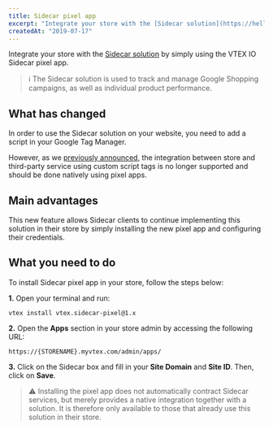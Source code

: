 ```yaml
---
title: Sidecar pixel app
excerpt: "Integrate your store with the [Sidecar solution](https://hello.getsidecar.com/) by simply using the VTEX IO Sidecar pixel app."
createdAt: "2019-07-17"
---
```


Integrate your store with the [Sidecar solution](https://hello.getsidecar.com/) by simply using the VTEX IO Sidecar pixel app.

> ℹ️ The Sidecar solution is used to track and manage Google Shopping campaigns, as well as individual product performance.

## What has changed

In order to use the Sidecar solution on your website, you need to add a script in your Google Tag Manager.

However, as we [previously announced](https://github.com/vtex-apps/release-notes/blob/master/docs/2019-week-25/custom-html-tags-are-now-blocked-from-running-on-google-tag-manager-app.md), the integration between store and third-party service using custom script tags is no longer supported and should be done natively using pixel apps.

## Main advantages

This new feature allows Sidecar clients to continue implementing this solution in their store by simply installing the new pixel app and configuring their credentials.

## What you need to do

To install Sidecar pixel app in your store, follow the steps below:

**1.** Open your terminal and run:

```
vtex install vtex.sidecar-pixel@1.x

```

**2.** Open the **Apps** section in your store admin by accessing the following URL:

`https://{STORENAME}.myvtex.com/admin/apps/`

**3.** Click on the Sidecar box and fill in your **Site Domain** and **Site ID**. Then, click on **Save**.

> ⚠️ Installing the pixel app does not automatically contract Sidecar services, but merely provides a native integration together with a solution. It is therefore only available to those that already use this solution in their store.

